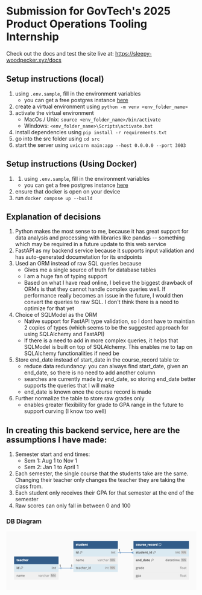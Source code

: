 # Submission for GovTech's 2025 Product Operations Tooling Internship

Check out the docs and test the site live at: <a href="https://sleepy-woodpecker.xyz/docs">https://sleepy-woodpecker.xyz/docs</a>

## Setup instructions (local)

1. using `.env.sample`, fill in the environment variables
   - you can get a free postgres instance <a href="https://neon.tech/">here</a>
2. create a virtual environment using `python -m venv <env_folder_name>`
3. activate the virtual environment
   - MacOs / Unix: `source <env_folder_name>/bin/activate`
   - Windows: `<env_folder_name>\Scripts\activate.bat`
4. install dependencies using `pip install -r requirements.txt`
5. go into the src folder using `cd src`
6. start the server using `uvicorn main:app --host 0.0.0.0 --port 3003`

## Setup instructions (Using Docker)

1. 1. using `.env.sample`, fill in the environment variables
   - you can get a free postgres instance <a href="https://neon.tech/">here</a>
2. ensure that docker is open on your device
3. run `docker compose up --build`

## Explanation of decisions

1. Python makes the most sense to me, because it has great support for data analysis and processing with libraries like pandas -- something which may be required in a future update to this web service
2. FastAPI as my backend service because it supports input validation and has auto-generated documetation for its endpoints
3. Used an ORM instead of raw SQL queries because
   - Gives me a single source of truth for database tables
   - I am a huge fan of typing support
   - Based on what I have read online, I believe the biggest drawback of ORMs is that they cannot handle complex queries well. If performance really becomes an issue in the future, I would then convert the queries to raw SQL. I don't think there is a need to optimize for that yet
4. Choice of SQLModel as the ORM
   - Native support for FastAPI type validation, so I dont have to maintian 2 copies of types (which seems to be the suggested approach for using SQLAlchemy and FastAPI)
   - If there is a need to add in more complex queries, it helps that SQLModel is built on top of SQLAlchemy. This enables me to tap on SQLAlchemy functionalities if need be
5. Store end_date instead of start_date in the course_record table to:
   - reduce data redundancy: you can always find start_date, given an end_date, so there is no need to add another column
   - searches are currently made by end_date, so storing end_date better supports the queries that I will make
   - end_date is known once the course record is made
6. Further normalize the table to store raw grades only
   - enables greater flexibility for grade to GPA range in the future to support curving (I know too well)

## In creating this backend service, here are the assumptions I have made:

1. Semester start and end times:
   - Sem 1: Aug 1 to Nov 1
   - Sem 2: Jan 1 to April 1
2. Each semester, the single course that the students take are the same. Changing their teacher only changes the teacher they are taking the class from.
3. Each student only receives their GPA for that semester at the end of the semester
4. Raw scores can only fall in between 0 and 100

### DB Diagram

![DB-Diagram For School Management](assets/db-diagram.png)
